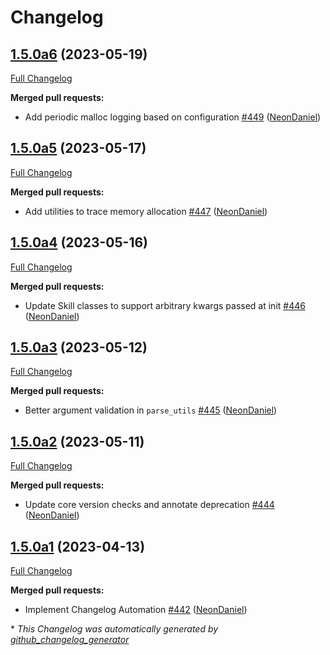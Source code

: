 # Changelog

## [1.5.0a6](https://github.com/NeonGeckoCom/neon-utils/tree/1.5.0a6) (2023-05-19)

[Full Changelog](https://github.com/NeonGeckoCom/neon-utils/compare/1.5.0a5...1.5.0a6)

**Merged pull requests:**

- Add periodic malloc logging based on configuration [\#449](https://github.com/NeonGeckoCom/neon-utils/pull/449) ([NeonDaniel](https://github.com/NeonDaniel))

## [1.5.0a5](https://github.com/NeonGeckoCom/neon-utils/tree/1.5.0a5) (2023-05-17)

[Full Changelog](https://github.com/NeonGeckoCom/neon-utils/compare/1.5.0a4...1.5.0a5)

**Merged pull requests:**

- Add utilities to trace memory allocation [\#447](https://github.com/NeonGeckoCom/neon-utils/pull/447) ([NeonDaniel](https://github.com/NeonDaniel))

## [1.5.0a4](https://github.com/NeonGeckoCom/neon-utils/tree/1.5.0a4) (2023-05-16)

[Full Changelog](https://github.com/NeonGeckoCom/neon-utils/compare/1.5.0a3...1.5.0a4)

**Merged pull requests:**

- Update Skill classes to support arbitrary kwargs passed at init [\#446](https://github.com/NeonGeckoCom/neon-utils/pull/446) ([NeonDaniel](https://github.com/NeonDaniel))

## [1.5.0a3](https://github.com/NeonGeckoCom/neon-utils/tree/1.5.0a3) (2023-05-12)

[Full Changelog](https://github.com/NeonGeckoCom/neon-utils/compare/1.5.0a2...1.5.0a3)

**Merged pull requests:**

- Better argument validation in `parse_utils` [\#445](https://github.com/NeonGeckoCom/neon-utils/pull/445) ([NeonDaniel](https://github.com/NeonDaniel))

## [1.5.0a2](https://github.com/NeonGeckoCom/neon-utils/tree/1.5.0a2) (2023-05-11)

[Full Changelog](https://github.com/NeonGeckoCom/neon-utils/compare/1.5.0a1...1.5.0a2)

**Merged pull requests:**

- Update core version checks and annotate deprecation [\#444](https://github.com/NeonGeckoCom/neon-utils/pull/444) ([NeonDaniel](https://github.com/NeonDaniel))

## [1.5.0a1](https://github.com/NeonGeckoCom/neon-utils/tree/1.5.0a1) (2023-04-13)

[Full Changelog](https://github.com/NeonGeckoCom/neon-utils/compare/1.4.0...1.5.0a1)

**Merged pull requests:**

- Implement Changelog Automation [\#442](https://github.com/NeonGeckoCom/neon-utils/pull/442) ([NeonDaniel](https://github.com/NeonDaniel))



\* *This Changelog was automatically generated by [github_changelog_generator](https://github.com/github-changelog-generator/github-changelog-generator)*
